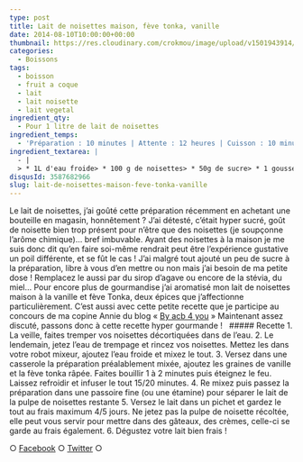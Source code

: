 ```yaml
---
type: post
title: Lait de noisettes maison, fève tonka, vanille
date: 2014-08-10T10:00:00+00:00
thumbnail: https://res.cloudinary.com/crokmou/image/upload/v1501943914/lait-noisette-tonka-vanille.jpg
categories: 
  - Boissons
tags: 
  - boisson
  - fruit a coque
  - lait
  - lait noisette
  - lait vegetal
ingredient_qty: 
  - Pour 1 litre de lait de noisettes
ingredient_temps: 
  - 'Préparation : 10 minutes | Attente : 12 heures | Cuisson : 10 minutes'
ingredient_textarea: |
  - |
  > * 1L d'eau froide> * 100 g de noisettes> * 50g de sucre> * 1 gousse de vanille> * 1 fève tonka> * eau de trempage
disqusId: 3587682966
slug: lait-de-noisettes-maison-feve-tonka-vanille
---
```


Le lait de noisettes, j’ai goûté cette préparation récemment en achetant une bouteille en magasin, honnêtement ? J’ai détesté, c’était hyper sucré, goût de noisette bien trop présent pour n’être que des noisettes (je soupçonne l’arôme chimique)… bref imbuvable. Ayant des noisettes à la maison je me suis donc dit qu’en faire soi-même rendrait peut être l’expérience gustative un poil différente, et se fût le cas ! J’ai malgré tout ajouté un peu de sucre à la préparation, libre à vous d’en mettre ou non mais j’ai besoin de ma petite dose ! Remplacez le aussi par du sirop d’agave ou encore de la stévia, du miel… Pour encore plus de gourmandise j’ai aromatisé mon lait de noisettes maison à la vanille et fève Tonka, deux épices que j’affectionne particulièrement. C’est aussi avec cette petite recette que je participe au concours de ma copine Annie du blog « [By acb 4 you](http://www.byacb4you.com/2014/06/spice-cook-and-sun-concours-2-ans.html) » Maintenant assez discuté, passons donc à cette recette hyper gourmande !   ##### Recette 1\. La veille, faites tremper vos noisettes décortiquées dans de l’eau. 2\. Le lendemain, jetez l’eau de trempage et rincez vos noisettes. Mettez les dans votre robot mixeur, ajoutez l’eau froide et mixez le tout. 3\. Versez dans une casserole la préparation préalablement mixée, ajoutez les graines de vanille et la fève tonka râpée. Faites bouillir 1 à 2 minutes puis éteignez le feu. Laissez refroidir et infuser le tout 15/20 minutes. 4\. Re mixez puis passez la préparation dans une passoire fine (ou une étamine) pour séparer le lait de la pulpe de noisettes restante 5\. Versez le lait dans un pichet et gardez le tout au frais maximum 4/5 jours. Ne jetez pas la pulpe de noisette récoltée, elle peut vous servir pour mettre dans des gâteaux, des crèmes, celle-ci se garde au frais également. 6\. Dégustez votre lait bien frais !  

○ [Facebook](https://www.facebook.com/crokmou.blog) ○ [Twitter](https://twitter.com/Crokmou) ○